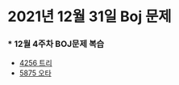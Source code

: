 # 2021년 12월 31일 Boj 문제

### \* 12월 4주차 BOJ문제 복습
- [4256 트리](https://www.acmicpc.net/problem/4256)
- [5875 오타](https://www.acmicpc.net/problem/5875) 
